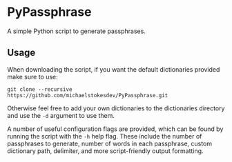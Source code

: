 # PyPassphrase
A simple Python script to generate passphrases.

## Usage

When downloading the script, if you want the default dictionaries provided make sure to use:

```git clone --recursive https://github.com/michaelstokesdev/PyPassphrase.git```

Otherwise feel free to add your own dictionaries to the dictionaries directory and use the ```-d```
argument to use them.

A number of useful configuration flags are provided, which can be found by running the script
with the ```-h``` help flag. These include the number of passphrases to generate, number of 
words in each passphrase, custom dictionary path, delimiter, and more script-friendly
output formatting.